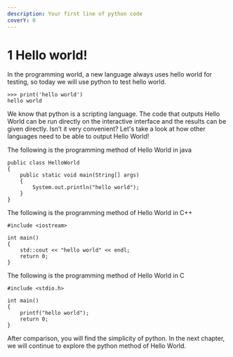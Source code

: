 ```yaml
---
description: Your first line of python code
coverY: 0
---
```


# 1 Hello world!

In the programming world, a new language always uses hello world for testing, so today we will use python to test hello world.

```
>>> print('hello world')
hello world
```

We know that python is a scripting language. The code that outputs Hello World can be run directly on the interactive interface and the results can be given directly. Isn’t it very convenient? Let's take a look at how other languages need to be able to output Hello World!

The following is the programming method of Hello World in java

```
public class HelloWorld 
{
    public static void main(String[] args) 
    {
        System.out.println("hello world");
    }
}
```

The following is the programming method of Hello World in C++

```
#include <iostream>

int main() 
{
    std::cout << "hello world" << endl;
    return 0;
}
```

The following is the programming method of Hello World in C

```
#include <stdio.h>

int main() 
{
    printf("hello world");
    return 0;
}
```

After comparison, you will find the simplicity of python. In the next chapter, we will continue to explore the python method of Hello World.
